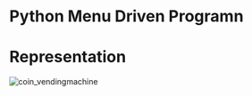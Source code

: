 # Python Menu Driven Programn

# Representation
![coin_vendingmachine](https://github.com/Firoz-Thapa/Coin_vending_machine/assets/154414703/08baefc0-4aa2-464d-b9d6-4c627408fded)

